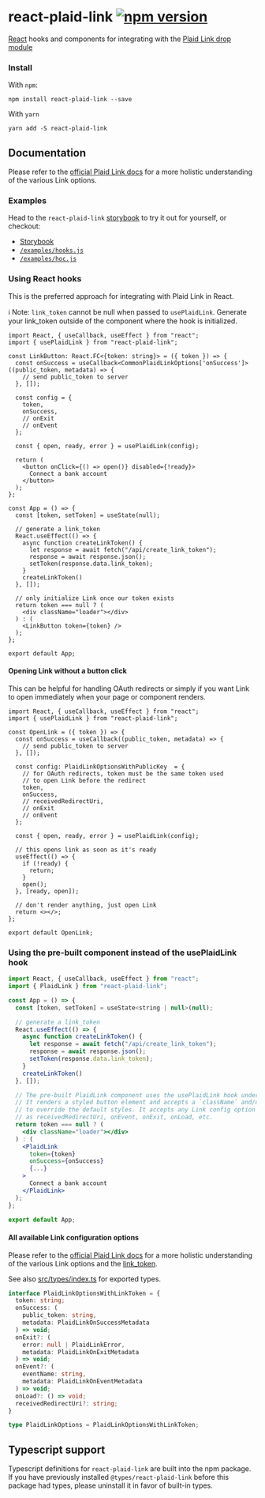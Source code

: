 # react-plaid-link [![npm version](https://badge.fury.io/js/react-plaid-link.svg)](http://badge.fury.io/js/react-plaid-link)

[React](https://facebook.github.io/react/) hooks and components for
integrating with the [Plaid Link drop module](https://blog.plaid.com/plaid-link/)

### Install

With `npm`:

```
npm install react-plaid-link --save
```

With `yarn`

```
yarn add -S react-plaid-link
```

## Documentation

Please refer to the [official Plaid Link docs](https://plaid.com/docs/#creating-items-with-plaid-link) for
a more holistic understanding of the various Link options.

### Examples

Head to the `react-plaid-link` [storybook](https://plaid.github.io/react-plaid-link) to try it out for yourself, or
checkout:

- [Storybook](https://plaid.github.io/react-plaid-link)
- [`/examples/hooks.js`](./examples/hooks.js)
- [`/examples/hoc.js`](./examples/hoc.js)

### Using React hooks

This is the preferred approach for integrating with Plaid Link in React.

ℹ️ Note: `link_token` cannot be null when passed to `usePlaidLink`. Generate your link_token
outside of the component where the hook is initialized.

```tsx
import React, { useCallback, useEffect } from "react";
import { usePlaidLink } from "react-plaid-link";

const LinkButton: React.FC<{token: string}> = ({ token }) => {
  const onSuccess = useCallback<CommonPlaidLinkOptions['onSuccess']>((public_token, metadata) => {
    // send public_token to server
  }, []);

  const config = {
    token,
    onSuccess,
    // onExit
    // onEvent
  };

  const { open, ready, error } = usePlaidLink(config);

  return (
    <button onClick={() => open()} disabled={!ready}>
      Connect a bank account
    </button>
  );
};

const App = () => {
  const [token, setToken] = useState(null);

  // generate a link_token
  React.useEffect(() => {
    async function createLinkToken() {
      let response = await fetch("/api/create_link_token");
      response = await response.json();
      setToken(response.data.link_token);
    }
    createLinkToken()
  }, []);

  // only initialize Link once our token exists
  return token === null ? (
    <div className="loader"></div>
  ) : (
    <LinkButton token={token} />
  );
};

export default App;
```

#### Opening Link without a button click

This can be helpful for handling OAuth redirects or simply if you want Link to open immediately when your page or component renders.

```tsx
import React, { useCallback, useEffect } from "react";
import { usePlaidLink } from "react-plaid-link";

const OpenLink = ({ token }) => {
  const onSuccess = useCallback((public_token, metadata) => {
    // send public_token to server
  }, []);

  const config: PlaidLinkOptionsWithPublicKey  = {
    // for OAuth redirects, token must be the same token used
    // to open Link before the redirect
    token,
    onSuccess,
    // receivedRedirectUri,
    // onExit
    // onEvent
  };

  const { open, ready, error } = usePlaidLink(config);

  // this opens link as soon as it's ready
  useEffect(() => {
    if (!ready) {
      return;
    }
    open();
  }, [ready, open]);

  // don't render anything, just open Link
  return <></>;
};

export default OpenLink;
```


### Using the pre-built component instead of the usePlaidLink hook

```jsx
import React, { useCallback, useEffect } from "react";
import { PlaidLink } from "react-plaid-link";

const App = () => {
  const [token, setToken] = useState<string | null>(null);

  // generate a link_token
  React.useEffect(() => {
    async function createLinkToken() {
      let response = await fetch("/api/create_link_token");
      response = await response.json();
      setToken(response.data.link_token);
    }
    createLinkToken()
  }, []);

  // The pre-built PlaidLink component uses the usePlaidLink hook under the hood.
  // It renders a styled button element and accepts a `className` and/or `style` prop
  // to override the default styles. It accepts any Link config option as a prop such
  // as receivedRedirectUri, onEvent, onExit, onLoad, etc.
  return token === null ? (
    <div className="loader"></div>
  ) : (
    <PlaidLink
      token={token}
      onSuccess={onSuccess}
      {...}
    >
      Connect a bank account
    </PlaidLink>
  );
};

export default App;
```

#### All available Link configuration options

Please refer to the [official Plaid Link docs](https://plaid.com/docs/link) for
a more holistic understanding of the various Link options and the [link_token](https://plaid.com/docs/api/tokens/#linktokencreate).

See also [src/types/index.ts](https://github.com/plaid/react-plaid-link/blob/master/src/types/index.ts) for exported types.

```ts
interface PlaidLinkOptionsWithLinkToken = {
  token: string;
  onSuccess: (
    public_token: string,
    metadata: PlaidLinkOnSuccessMetadata
  ) => void;
  onExit?: (
    error: null | PlaidLinkError,
    metadata: PlaidLinkOnExitMetadata
  ) => void;
  onEvent?: (
    eventName: string,
    metadata: PlaidLinkOnEventMetadata
  ) => void;
  onLoad?: () => void;
  receivedRedirectUri?: string;
}

type PlaidLinkOptions = PlaidLinkOptionsWithLinkToken;
```

## Typescript support

Typescript definitions for `react-plaid-link` are built into the npm package. If you have previously installed `@types/react-plaid-link` before this package had types, please uninstall it in favor of built-in types.
